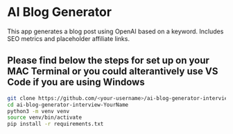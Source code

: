 # AI Blog Generator

This app generates a blog post using OpenAI based on a keyword. Includes SEO metrics and placeholder affiliate links.

## Please find below the steps for set up on your MAC Terminal or you could alterantively use VS Code if you are using Windows

```bash
git clone https://github.com/<your-username>/ai-blog-generator-interview-YourName
cd ai-blog-generator-interview-YourName
python3 -m venv venv
source venv/bin/activate
pip install -r requirements.txt
